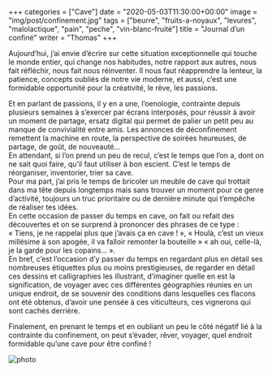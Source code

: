 +++
categories = ["Cave"]
date = "2020-05-03T11:30:00+00:00"
image = "img/post/confinement.jpg"
tags = ["beurre", "fruits-a-noyaux", "levures", "malolactique", "pain", "peche", "vin-blanc-fruité"] 
title = "Journal d’un confiné"
writer = "Thomas"
+++

Aujourd’hui, j’ai envie d’écrire sur cette situation exceptionnelle qui touche le monde entier, qui change nos habitudes, notre rapport aux autres, nous fait réfléchir, nous fait nous réinventer. Il nous faut réapprendre la lenteur, la patience, concepts oubliés de notre vie moderne, et aussi, c’est une formidable opportunité pour la créativité, le rêve, les passions.  

Et en parlant de passions, il y en a une, l’oenologie, contrainte depuis plusieurs semaines à s’exercer par écrans interposés, pour réussir à avoir un moment de partage, ersatz digital qui permet de palier un petit peu au manque de convivialité entre amis. Les annonces de déconfinement remettent la machine en route, la perspective de soirées heureuses, de partage, de goût, de nouveauté...  
En attendant, si l’on prend un peu de recul, c’est le temps que l’on a, dont on ne sait quoi faire, qu’il faut utiliser à bon escient. C’est le temps de réorganiser, inventorier, trier sa cave.  
Pour ma part, j’ai pris le temps de bricoler un meuble de cave qui trottait dans ma tête depuis longtemps mais sans trouver un moment pour ce genre d’activité, toujours un truc prioritaire ou de dernière minute qui t’empêche de réaliser tes idées.  
En cette occasion de passer du temps en cave, on fait ou refait des découvertes et on se surprend à prononcer des phrases de ce type : « Tiens, je ne rappelai plus que j’avais ça en cave ! », « Houlà, c’est un vieux millésime à son apogée, il va falloir remonter la bouteille » « ah oui, celle-là, je la garde pour les copains... ».  
En bref, c’est l’occasion d’y passer du temps en regardant plus en détail ses nombreuses étiquettes plus ou moins prestigieuses, de regarder en détail ces dessins et calligraphies les illustrant, d’imaginer quelle en est la signification, de voyager avec ces différentes géographies réunies en un unique endroit, de se souvenir des conditions dans lesquelles ces flacons ont été obtenus, d’avoir une pensée à ces viticulteurs, ces vignerons qui sont cachés derrière.  

Finalement, en prenant le temps et en oubliant un peu le côté négatif lié à la contrainte du confinement, on peut s’évader, rêver, voyager, quel endroit formidable qu’une cave pour être confiné !

![photo][1]

[1]: /img/post/confinement.jpg
